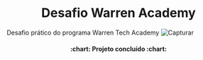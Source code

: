 
<h1 align="center"> Desafio Warren Academy</h1>

Desafio prático do programa Warren Tech Academy
![Capturar](https://user-images.githubusercontent.com/97263637/167318433-20d3ac9d-221f-49d2-a725-886ef5292a04.PNG)
<h4 align ="center">
:chart: Projeto concluído :chart:
  </h4>
